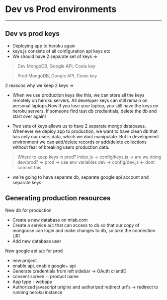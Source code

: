 # Dev vs Prod environments 
_____________________________________________________________________

## Dev vs prod keys
- Deploying app to heroku again
- keys.js consists of all configuration api keys etc
- We should have 2 separate set of keys =>

> Dev
MongoDB, Google API, Cooie key

> Prod
MongoDB, Google API, Cooie key

2 reasons why we keep 2 keys => 
 - When we use production keys like this, we can store all the keys remotely on heroku servers. All developer keys can still remain on personal laptops.Now if you lose your laptop, you still have the keys on heroku servers. If someone find test db credientials, delete the db and start over again!

- Two sets of keys allows us to have 2 separate mongo databases.
Whenever we deploy app to production, we want to have clean db that has only our users data, which we dont manipulate. But in development environment we can add/delete records or add/delete collections without fear of breaking users production data.

> Where to keep keys in prod?
index.js -> config/keys.js -> are we doing dev/prod? -> 
prod -> use env variables
dev -> config/dev.js <- dont commit this

- we're going to have separate db, separate google api account and separate keys


## Generating production resources

New db for production
- Create a new database on mlab.com
- Create a service a/c that can access to db so that our copy of mongoose can login and make changes to db, so take the connection URI
- Add new database user


New google api a/c for prod
- new project
- enable api, enable google+ api 
- Generate credentials from left sidebar -> OAuth clientID
- consent screen -. product name
- App type - webapp
- Authorized javascript origins and authorized redirect uri's -> redirect to running heroku instance